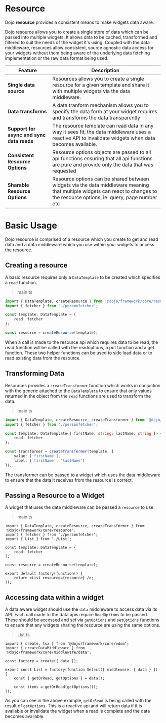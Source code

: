 # Resource

Dojo **resource** provides a consistent means to make widgets data aware.

Dojo resource allows you to create a single store of data which can be passed into multiple widgets. It allows data to be cached, transformed and filtered to suit the needs of the widget it's using. Coupled with the data middleware, resources allow consistent, source agnostic data access for your widgets without them being aware of the underlying data fetching implementation or the raw data format being used.

| Feature                                   | Description                                                                                                                                                                   |
| ----------------------------------------- | ----------------------------------------------------------------------------------------------------------------------------------------------------------------------------- |
| **Single data source**                    | Resources allows you to create a single resource for a given template and share it with multiple widgets via the data middleware.                                             |
| **Data transforms**                       | A data tranform mechanism allows you to specify the data form at your widget requires and transforms the data transparently                                                   |
| **Support for async and sync data reads** | The resource template can read data in any way it sees fit, the data middleware uses a reactive API to invalidate widgets when data becomes available.                        |
| **Consistent Resource Options**           | Resource options objects are passed to all api functions ensuring that all api functions are pure and provide only the data that was requested                                |
| **Sharable Resource Options**             | Resource options can be shared between widgets via the data middleware meaning that multiple widgets can react to changes to the resource options, ie. query, page number etc |

# Basic Usage

Dojo resource is comprised of a resource which you create to get and read data and a data middleware which you use within your widgets to access the resource.

## Creating a resource

A basic resource requires only a `DataTemplate` to be created which specifies a `read` function.

> main.ts

```ts
import { DataTemplate, createResource } from '@dojo/framework/core/resource';
import { fetcher } from './personfetcher';

const template: DataTemplate = {
	read: fetcher
};

const resource = createResource(template);
```

When a call is made to the resource api which requires data to be read, the read function will be called with the readoptions, a put function and a get function. These two helper functions can be used to side load data or to read existing data from the resource.

## Transforming Data

Resources provides a `createTransformer` function which works in conjuction with the generic attached to the `DataTemplate` to ensure that only values returned in the object from the `read` functions are used to transform the data.

> main.ts

```ts
import { DataTemplate, createResource, createTransformer } from '@dojo/framework/core/resource';
import { fetcher } from './personfetcher';

const template: DataTemplate<{ firstName: string; lastName: string }> = {
	read: fetcher
};

const transformer = createTransformer(template, {
	value: ['firstName'],
	label: ['firstName', 'lastName']
});
```

The transformer can be passed to a widget which uses the data middleware to ensure that the data it receives from the resource is correct.

## Passing a Resource to a Widget

A widget that uses the data middleware can be passed a `resource` to use.

> main.ts

```tsx
import { DataTemplate, createResource, createTransformer } from '@dojo/framework/core/resource';
import { fetcher } from './personfetcher';
import { List } from './List';

const template: DataTemplate = {
	read: fetcher
};

const resource = createResource(template);

export default factory(function() {
	return <List resource={resource} />;
});
```

## Accessing data within a widget

A data aware widget should use the `data` middleware to access data via its API. Each call made to the data apis require `ReadOptions` to be passed. These should be accessed and set via `getOptions` and `setOptions` functions to ensure that any widgets sharing the resource are using the same options.

> List.ts

```tsx
import { create, tsx } from '@dojo/framework/core/vdom';
import { createDataMiddleware } from '@dojo/framework/core/middleware/data';

const factory = create({ data });

export const List = factory(function Select({ middleware: { data } }) {
	const { getOrRead, getOptions } = data();

	const items = getOrRead(getOptions());
});
```

As you can see in the above example, `getOrRead` is being called with the result of `getOptions`. This is a reactive api and will return data if it is available or invalidate the widget when a read is complete and the data becomes available.
